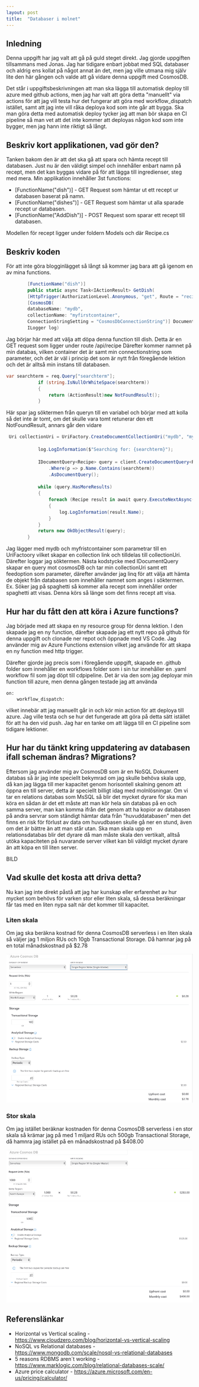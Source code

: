 ```yaml
---
layout: post
title:  "Databaser i molnet"
---
```


## Inledning

Denna uppgift har jag valt att gå på guld steget direkt. Jag gjorde uppgiften tillsammans med Jonas. Jag har tidigare enbart jobbat med SQL databaser och aldrig ens kollat på något annat än det, men jag ville utmana mig själv lite den här gången och valde att gå vidare denna uppgift med CosmosDB. 

Det står i uppgiftsbeskrivningen att man ska lägga till automatisk deploy till azure med github actions, men jag har valt att göra detta "manuellt" via actions för att jag vill testa hur det fungerar att göra med workflow_dispatch istället, samt att jag inte vill råka deploya kod som inte går att bygga. Ska man göra detta med automatisk deploy tycker jag att man bör skapa en CI pipeline så man vet att det inte kommer att deployas någon kod som inte bygger, men jag hann inte riktigt så långt. 

## Beskriv kort applikationen, vad gör den?

Tanken bakom den är att det ska gå att spara och hämta recept till databasen. Just nu är den väldigt simpel och innehåller enbart namn på recept, men det kan byggas vidare på för att lägga till ingredienser, steg med mera.
Min applikation innehåller 3st functions:

* [FunctionName("dish")] - GET Request som hämtar ut ett recept ur databasen baserat på namn.
* [FunctionName("dishes")] - GET Request som hämtar ut alla sparade recept ur databasen.
* [FunctionName("AddDish")] - POST Request som sparar ett recept till databasen. 

Modellen för recept ligger under foldern Models och där Recipe.cs

## Beskriv koden

För att inte göra blogginlägget så långt så kommer jag bara att gå igenom en av mina functions.

```csharp
        [FunctionName("dish")] 
        public static async Task<IActionResult> GetDish(
        [HttpTrigger(AuthorizationLevel.Anonymous, "get", Route = "recipe")] HttpRequest req,
        [CosmosDB(
        databaseName: "mydb",
        collectionName: "myfirstcontainer",
        ConnectionStringSetting = "CosmosDbConnectionString")] DocumentClient client,
        ILogger log)
```
Jag börjar här med att välja att döpa denna function till dish. Detta är en GET request som ligger under route /api/recipe
Därefter kommer namnet på min databas, vilken container det är samt min connectionstring som parameter, och det är väl i princip det som är nytt från föregående lektion och det är alltså min instans till databasen. 

```csharp
var searchterm = req.Query["searchterm"];
            if (string.IsNullOrWhiteSpace(searchterm))
            {
                return (ActionResult)new NotFoundResult();
            }
```

Här spar jag söktermen från queryn till en variabel och börjar med att kolla så det inte är tomt, om det skulle vara tomt retunerar den ett NotFoundResult, annars går den vidare

```csharp
 Uri collectionUri = UriFactory.CreateDocumentCollectionUri("mydb", "myfirstcontainer");

            log.LogInformation($"Searching for: {searchterm}");

            IDocumentQuery<Recipe> query = client.CreateDocumentQuery<Recipe>(collectionUri, new FeedOptions { EnableCrossPartitionQuery = true })
                .Where(p => p.Name.Contains(searchterm))
                .AsDocumentQuery();

            while (query.HasMoreResults)
            {
                foreach (Recipe result in await query.ExecuteNextAsync())
                {
                    log.LogInformation(result.Name);
                }
            }
            return new OkObjectResult(query);
        }
```

Jag lägger med mydb och myfristcontainer som parametrar till en UriFactoory vilket skapar en collection link och tilldelas till collectionUri. Därefter loggar jag söktermen.
Nästa kodstycke med IDocumentQuery skapar en query mot cosmosDB och tar min collectionUri samt ett feedoption som parameter, därefter använder jag linq för att välja att hämta de objekt från databasen som innehåller namnet som anges i söktermen. Ex.
Söker jag på spaghetti så kommer alla recept som innehåller order spaghetti att visas. Denna körs så länge som det finns recept att visa.


## Hur har du fått den att köra i Azure functions?

Jag började med att skapa en ny resource group för denna lektion. I den skapade jag en ny function, därefter skapade jag ett nytt repo på github för denna uppgift och clonade ner repot och öppnade med VS Code. 
Jag använder mig av Azure Functions extension vilket jag använde för att skapa en ny function med http trigger. 

Därefter gjorde jag precis som i föregående uppgift, skapade en .github folder som innehåller en workflows folder som i sin tur innehåller en .yaml workflow fil som jag döpt till cdpipeline. 
Det är via den som jag deployar min function till azure, men denna gången testade jag att använda 
```
on: 
    workflow_dispatch:
```
vilket innebär att jag manuellt går in och kör min action för att deploya till azure. Jag ville testa och se hur det fungerade att göra på detta sätt istället för att ha den vid push. 
Jag har en tanke om att lägga till en CI pipeline som tidigare lektioner. 

## Hur har du tänkt kring uppdatering av databasen ifall scheman ändras? Migrations?

Eftersom jag använder mig av CosmosDB som är en NoSQL Dokument databas så är jag inte speciellt bekymrad om jag skulle behöva skala upp, då kan jag lägga till mer kapacitet genom horisontell skalning genom att öppna en till server, detta är speciellt billigt idag med molnlösningar. 
Om vi tar en relations databas som MsSQL så blir det mycket dyrare för ska man köra en sådan är det ett måste att man kör hela sin databas på en och samma server, man kan komma ifrån det genom att ha kopior av databasen på andra servrar som ständigt hämtar data från "huvuddatabasen" men det finns en risk för förlust av data om huvudbasen skulle gå ner en stund, även om det är bättre än att man står utan. Ska man skala upp en relationsdatabas blir det dyrare då man måste skala den vertikalt, alltså utöka kapaciteten på nuvarande server vilket kan bli väldigt mycket dyrare än att köpa en till liten server. 

BILD

## Vad skulle det kosta att driva detta?

Nu kan jag inte direkt påstå att jag har kunskap eller erfarenhet av hur mycket som behövs för varken stor eller liten skala, så dessa beräkningar får tas med en liten nypa salt när det kommer till kapacitet. 

### Liten skala

Om jag ska beräkna kostnad för denna CosmosDB serverless i en liten skala så väljer jag 1 miljon RUs och 10gb Transactional Storage. Då hamnar jag på en total månadskostnad på $2.78

![alt text](https://github.com/Spuute/blog/blob/main/img/liten.png "liten")

### Stor skala

Om jag istället beräknar kostnaden för denna CosmosDB serverless i en stor skala så krämar jag på med 1 miljard RUs och 500gb Transactional Storage, då hamnra jag istället på en månadskostnad på $408.00

![alt text](https://github.com/Spuute/blog/blob/main/img/stor.png?raw=true "Stor")


## Referenslänkar

* Horizontal vs Vertical scaling - https://www.cloudzero.com/blog/horizontal-vs-vertical-scaling
* NoSQL vs Relational databases - https://www.mongodb.com/scale/nosql-vs-relational-databases
* 5 reasons RDBMS aren´t working - https://www.marklogic.com/blog/relational-databases-scale/
* Azure price calculator - https://azure.microsoft.com/en-us/pricing/calculator/
